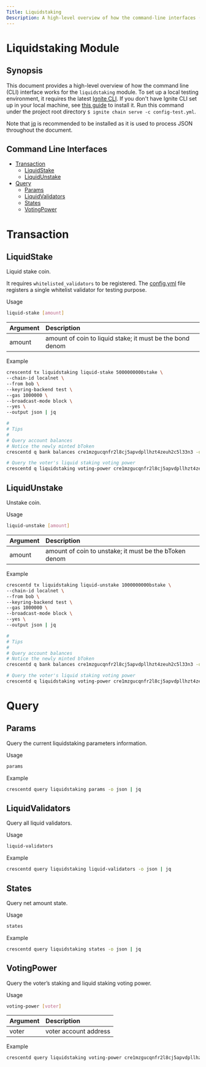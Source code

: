 ```yaml
---
Title: Liquidstaking
Description: A high-level overview of how the command-line interfaces (CLI) works for the liquidstaking module.
---
```


# Liquidstaking Module

## Synopsis

This document provides a high-level overview of how the command line (CLI) interface works for the `liquidstaking` module. To set up a local testing environment, it requires the latest [Ignite CLI](https://docs.ignite.com/). If you don't have Ignite CLI set up in your local machine, see [this guide](https://docs.ignite.com/guide/install.html) to install it. Run this command under the project root directory `$ ignite chain serve -c config-test.yml`.

Note that [jq](https://stedolan.github.io/jq/) is recommended to be installed as it is used to process JSON throughout the document.

## Command Line Interfaces

- [Transaction](#Transaction)
  - [LiquidStake](#LiquidStake)
  - [LiquidUnstake](#LiquidUnstake)
- [Query](#Query)
  - [Params](#Params)
  - [LiquidValidators](#LiquidValidators)
  - [States](#States)
  - [VotingPower](#VotingPower)

# Transaction

## LiquidStake

Liquid stake coin.

It requires `whitelisted_validators` to be registered. The [config.yml](https://github.com/crescent-network/crescent/blob/main/config.yml) file registers a single whitelist validator for testing purpose. 

Usage

```bash
liquid-stake [amount]
```

| **Argument** |  **Description**                                          |
| :----------- | :-------------------------------------------------------- |
| amount       | amount of coin to liquid stake; it must be the bond denom |

Example

```bash
crescentd tx liquidstaking liquid-stake 5000000000stake \
--chain-id localnet \
--from bob \
--keyring-backend test \
--gas 1000000 \
--broadcast-mode block \
--yes \
--output json | jq

#
# Tips
#
# Query account balances
# Notice the newly minted bToken
crescentd q bank balances cre1mzgucqnfr2l8cj5apvdpllhzt4zeuh2c5l33n3 -o json | jq

# Query the voter's liquid staking voting power
crescentd q liquidstaking voting-power cre1mzgucqnfr2l8cj5apvdpllhzt4zeuh2c5l33n3 -o json | jq
```

## LiquidUnstake

Unstake coin.

Usage

```bash
liquid-unstake [amount]
```

| **Argument**  |  **Description**                                      |
| :------------ | :---------------------------------------------------- |
| amount        | amount of coin to unstake; it must be the bToken denom|

Example

```bash
crescentd tx liquidstaking liquid-unstake 1000000000bstake \
--chain-id localnet \
--from bob \
--keyring-backend test \
--gas 1000000 \
--broadcast-mode block \
--yes \
--output json | jq

#
# Tips
#
# Query account balances
# Notice the newly minted bToken
crescentd q bank balances cre1mzgucqnfr2l8cj5apvdpllhzt4zeuh2c5l33n3 -o json | jq

# Query the voter's liquid staking voting power
crescentd q liquidstaking voting-power cre1mzgucqnfr2l8cj5apvdpllhzt4zeuh2c5l33n3 -o json | jq
```

# Query

## Params

Query the current liquidstaking parameters information.

Usage

```bash
params
```

Example

```bash
crescentd query liquidstaking params -o json | jq
```

## LiquidValidators

Query all liquid validators.

Usage

```bash
liquid-validators
```

Example

```bash
crescentd query liquidstaking liquid-validators -o json | jq
```
## States

Query net amount state.

Usage

```bash
states
```

Example

```bash
crescentd query liquidstaking states -o json | jq
```

## VotingPower

Query the voter’s staking and liquid staking voting power. 

Usage

```bash
voting-power [voter]
```

| **Argument** |  **Description**      |
| :----------- | :-------------------- |
| voter        | voter account address |

Example

```bash
crescentd query liquidstaking voting-power cre1mzgucqnfr2l8cj5apvdpllhzt4zeuh2c5l33n3 -o json | jq
```